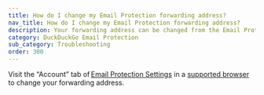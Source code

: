 ```yaml
---
title: How do I change my Email Protection forwarding address?
nav_title: How do I change my Email Protection forwarding address?
description: Your forwarding address can be changed from the Email Protection Settings “Account” tab in a supported browser.
category: DuckDuckGo Email Protection
sub_category: Troubleshooting
order: 300
---
```


Visit the “Account” tab of [Email Protection Settings](https://duckduckgo.com/email/settings/account) in a <a href="{{ site.baseurl }}/email-protection/how-do-i-get-duckduckgo-email-protection">supported browser</a> to change your forwarding address.
